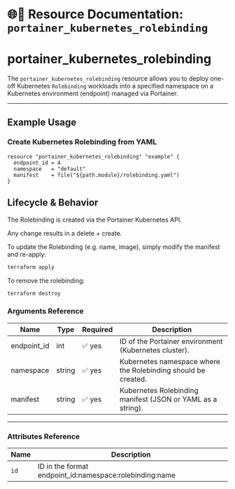 # 🌐👤 **Resource Documentation: `portainer_kubernetes_rolebinding`**

# portainer_kubernetes_rolebinding

The `portainer_kubernetes_rolebinding` resource allows you to deploy one-off Kubernetes `Rolebinding` workloads into a specified namespace on a Kubernetes environment (endpoint) managed via Portainer.

---

## Example Usage
### Create Kubernetes Rolebinding from YAML
```hcl
resource "portainer_kubernetes_rolebinding" "example" {
  endpoint_id = 4
  namespace   = "default"
  manifest    = file("${path.module}/rolebinding.yaml")
}
```

## Lifecycle & Behavior
The Rolebinding is created via the Portainer Kubernetes API.

Any change results in a delete + create.

To update the Rolebinding (e.g. name, image), simply modify the manifest and re-apply:

```sh
terraform apply
```

To remove the rolebinding:
```sh
terraform destroy
```

### Arguments Reference
| Name        | Type   | Required | Description                                                  |
|-------------|--------|----------|--------------------------------------------------------------|
| endpoint_id | int    | ✅ yes   | ID of the Portainer environment (Kubernetes cluster).        |
| namespace   | string | ✅ yes   | Kubernetes namespace where the Rolebinding should be created.    |
| manifest    | string | ✅ yes   | Kubernetes Rolebinding manifest (JSON or YAML as a string).      |

---

### Attributes Reference
| Name | Description                               |
|------|-------------------------------------------|
| `id` | 	ID in the format endpoint_id:namespace:rolebinding:name    |
